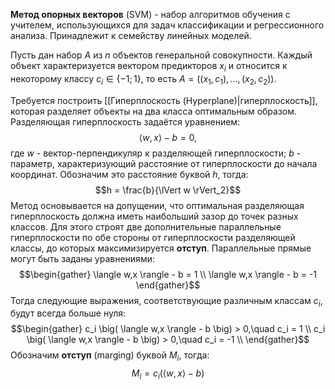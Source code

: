 **Метод опорных векторов** (SVM) - набор алгоритмов обучения с учителем, использующихся для задач классификации и регрессионного анализа. Принадлежит к семейству линейных моделей.

Пусть дан набор $A$ из $n$ объектов генеральной совокупности. Каждый объект характеризуется вектором предикторов $x_i$ и относится к некоторому классу $c_i \in \{-1;1\}$, то есть $A = \big( (x_1,c_1),...,(x_2,c_2) \big)$.

Требуется построить [[Гиперплоскость (Hyperplane)|гиперплоскость]], которая разделяет объекты на два класса оптимальным образом. Разделяющая гиперплоскость задаётся уравнением:$$\langle w,x \rangle - b = 0,$$где $w$ - вектор-перпендикуляр к разделяющей гиперплоскости; $b$ - параметр, характеризующий расстояние от гиперплоскости до начала координат. Обозначим это расстояние буквой $h$, тогда:$$h = \frac{b}{\lVert w \rVert_2}$$Метод основывается на допущении, что оптимальная разделяющая гиперплоскость должна иметь наибольший зазор до точек разных классов. Для этого строят две дополнительные параллельные гиперплоскости по обе стороны от гиперплоскости разделяющей классы, до которых максимизируется **отступ**. Параллельные прямые могут быть заданы уравнениями:$$\begin{gather} \langle w,x \rangle - b = 1 \\ \langle w,x \rangle - b = -1 \end{gather}$$Тогда следующие выражения, соответствующие различным классам $c_i$, будут всегда больше нуля:$$\begin{gather} c_i \big( \langle w,x \rangle - b \big) > 0,\quad c_i = 1 \\ c_i \big( \langle w,x \rangle - b \big) > 0,\quad c_i = -1 \\ \end{gather}$$Обозначим **отступ** (marging) буквой $M_i$, тогда:$$M_i = c_i \big( \langle w,x \rangle - b \big)$$